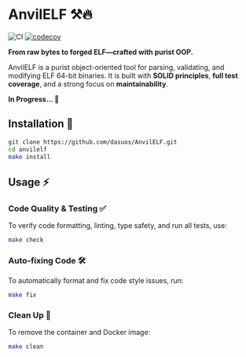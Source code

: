 # AnvilELF ⚒️🔥

![CI](https://github.com/Dasuos/AnvilELF/actions/workflows/ci.yml/badge.svg)
[![codecov](https://codecov.io/gh/dasuos/AnvilELF/graph/badge.svg?token=VGJ51NS4HK)](https://codecov.io/gh/dasuos/AnvilELF)

**From raw bytes to forged ELF—crafted with purist OOP.**

AnvilELF is a purist object-oriented tool for parsing, validating, and modifying ELF 64-bit binaries. It is built with **SOLID principles**, **full test coverage**, and a strong focus on **maintainability**.

**In Progress... 🚧**

## Installation 🐍
```sh
git clone https://github.com/dasuos/AnvilELF.git
cd anvilelf
make install
```

## Usage ⚡

### Code Quality & Testing ✅
To verify code formatting, linting, type safety, and run all tests, use:
```sh
make check
```

### Auto-fixing Code 🛠️
To automatically format and fix code style issues, run:
```sh
make fix
```

### Clean Up 🧹
To remove the container and Docker image:
```sh
make clean
```

